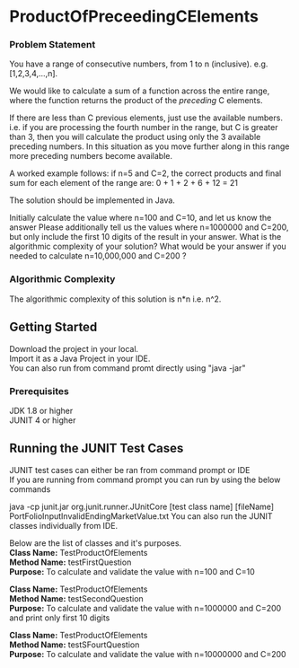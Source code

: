 # ProductOfPreceedingCElements

### Problem Statement

You have a range of consecutive numbers, from 1 to n (inclusive). e.g. [1,2,3,4,...,n].

 

We would like to calculate a sum of a function across the entire range, where the function returns the product of the *preceding* C elements.

 

If there are less than C previous elements, just use the available numbers. i.e. if you are processing the fourth number in the range, but C is greater than 3, then you will calculate the product using only the 3 available preceding numbers. In this situation as you move further along in this range more preceding numbers become available.

 

A worked example follows: if n=5 and C=2, the correct products and final sum for each element of the range are: 0 + 1 + 2 + 6 + 12 = 21

 

The solution should be implemented in Java.

 

Initially calculate the value where n=100 and C=10, and let us know the answer
Please additionally tell us the values where n=1000000 and C=200, but only include the first 10 digits of the result in your answer.
What is the algorithmic complexity of your solution?
What would be your answer if you needed to calculate n=10,000,000 and C=200 ?

### Algorithmic Complexity

The algorithmic complexity of this solution is n*n i.e. n^2.

## Getting Started

Download the project in your local.<br />
Import it as a Java Project in your IDE.<br />
You can also run from command promt directly using "java -jar"<br />

### Prerequisites

JDK 1.8 or higher <br />
JUNIT 4 or higher <br />

## Running the JUNIT Test Cases
JUNIT test cases can either be ran from command prompt or IDE <br />
If you are running from command prompt you can run by using the below commands<br />

java -cp junit.jar org.junit.runner.JUnitCore [test class name] [fileName] <br />
PortFolioInputInvalidEndingMarketValue.txt
You can also run the JUNIT classes individually from IDE.<br />

Below are the list of classes and it's purposes.<br />
**Class Name:** TestProductOfElements <br />
**Method Name:** testFirstQuestion  <br />
**Purpose:** To calculate and validate the value with n=100 and C=10<br />

**Class Name:** TestProductOfElements <br />
**Method Name:** testSecondQuestion  <br />
**Purpose:** To calculate and validate the value with n=1000000 and C=200 and print only first 10 digits<br />

**Class Name:** TestProductOfElements <br />
**Method Name:** testSFourtQuestion  <br />
**Purpose:** To calculate and validate the value with n=10000000 and C=200<br />

